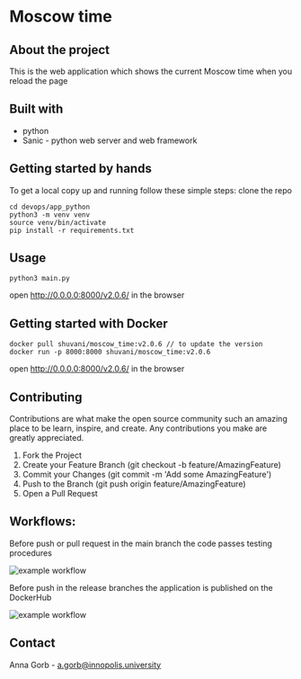 # Moscow time

## About the project
This is the web application which shows the current Moscow time when you reload the page

## Built with
- python
- Sanic - python web server and web framework

## Getting started by hands
To get a local copy up and running follow these simple steps:
clone the repo
```
cd devops/app_python
python3 -m venv venv
source venv/bin/activate
pip install -r requirements.txt
```

## Usage
```
python3 main.py
```
open http://0.0.0.0:8000/v2.0.6/ in the browser

## Getting started with Docker
```
docker pull shuvani/moscow_time:v2.0.6 // to update the version
docker run -p 8000:8000 shuvani/moscow_time:v2.0.6
```
open http://0.0.0.0:8000/v2.0.6/ in the browser

## Contributing
Contributions are what make the open source community such an amazing place to be learn, inspire, and create. Any contributions you make are greatly appreciated.

1. Fork the Project
2. Create your Feature Branch (git checkout -b feature/AmazingFeature)
3. Commit your Changes (git commit -m 'Add some AmazingFeature')
4. Push to the Branch (git push origin feature/AmazingFeature)
5. Open a Pull Request

## Workflows:
Before push or pull request in the main branch the code passes testing procedures

![example workflow](https://github.com/Shuvani/devops/actions/workflows/publish.yaml/badge.svg)

Before push in the release branches the application is published on the DockerHub

![example workflow](https://github.com/Shuvani/devops/actions/workflows/testing.yaml/badge.svg)

## Contact
Anna Gorb - a.gorb@innopolis.university
